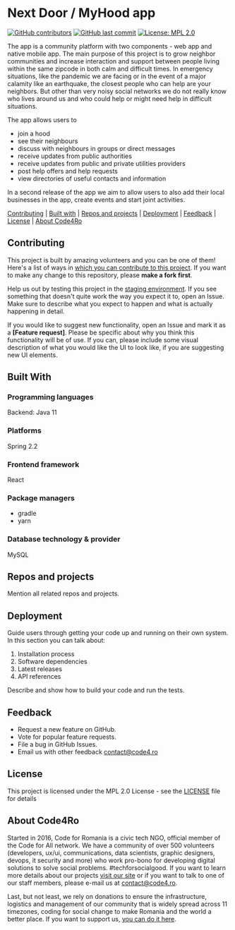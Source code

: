 # Next Door / MyHood app

[![GitHub contributors](https://img.shields.io/github/contributors/code4romania/next-door.svg?style=for-the-badge)](https://github.com/code4romania/next-door/graphs/contributors) [![GitHub last commit](https://img.shields.io/github/last-commit/code4romania/next-door.svg?style=for-the-badge)](https://github.com/code4romania/next-door/commits/master) [![License: MPL 2.0](https://img.shields.io/badge/license-MPL%202.0-brightgreen.svg?style=for-the-badge)](https://opensource.org/licenses/MPL-2.0)

The app is a community platform with two components - web app and native mobile app. The main purpose of this project is to grow neighbor communities and increase interaction and support between people living within the same zipcode in both calm and difficult times. In emergency situations, like the pandemic we are facing or in the event of a major calamity like an earthquake, the closest people who can help are your neighbors. But other than very noisy social networks we do not really know who lives around us and who could help or might need help in difficult situations.

The app allows users to
- join a hood
- see their neighbours
- discuss with neighbours in groups or direct messages
- receive updates from public authorities
- receive updates from public and private utilities providers
- post help offers and help requests
- view directories of useful contacts and information

In a second release of the app we aim to allow users to also add their local businesses in the app, create events and start joint activities.

[Contributing](#contributing) | [Built with](#built-with) | [Repos and projects](#repos-and-projects) | [Deployment](#deployment) | [Feedback](#feedback) | [License](#license) | [About Code4Ro](#about-code4ro)

## Contributing

This project is built by amazing volunteers and you can be one of them! Here's a list of ways in [which you can contribute to this project](.github/CONTRIBUTING.md). If you want to make any change to this repository, please **make a fork first**.

Help us out by testing this project in the [staging environment](https://next-door.now.sh/). If you see something that doesn't quite work the way you expect it to, open an Issue. Make sure to describe what you expect to happen and what is actually happening in detail.

If you would like to suggest new functionality, open an Issue and mark it as a __[Feature request]__. Please be specific about why you think this functionality will be of use. If you can, please include some visual description of what you would like the UI to look like, if you are suggesting new UI elements.

## Built With

### Programming languages
Backend: Java 11
### Platforms
Spring 2.2
### Frontend framework
React
### Package managers
- gradle
- yarn
### Database technology & provider
MySQL

## Repos and projects

Mention all related repos and projects.

## Deployment

Guide users through getting your code up and running on their own system. In this section you can talk about:
1. Installation process
2. Software dependencies
3. Latest releases
4. API references

Describe and show how to build your code and run the tests.

## Feedback

* Request a new feature on GitHub.
* Vote for popular feature requests.
* File a bug in GitHub Issues.
* Email us with other feedback contact@code4.ro

## License

This project is licensed under the MPL 2.0 License - see the [LICENSE](LICENSE) file for details

## About Code4Ro

Started in 2016, Code for Romania is a civic tech NGO, official member of the Code for All network. We have a community of over 500 volunteers (developers, ux/ui, communications, data scientists, graphic designers, devops, it security and more) who work pro-bono for developing digital solutions to solve social problems. #techforsocialgood. If you want to learn more details about our projects [visit our site](https://www.code4.ro/en/) or if you want to talk to one of our staff members, please e-mail us at contact@code4.ro.

Last, but not least, we rely on donations to ensure the infrastructure, logistics and management of our community that is widely spread across 11 timezones, coding for social change to make Romania and the world a better place. If you want to support us, [you can do it here](https://code4.ro/en/donate/).
